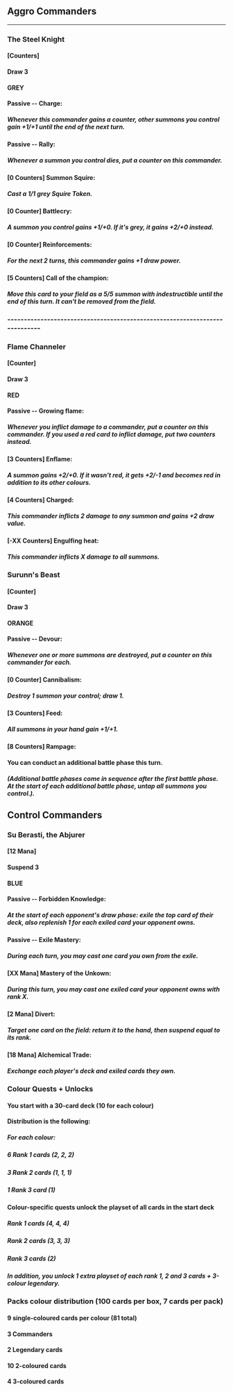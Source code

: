 ## Aggro Commanders

-----------------------------------------------------------------------

### The Steel Knight
#### [Counters]
#### Draw 3
#### GREY

#### Passive -- Charge:
##### Whenever this commander gains a counter, other summons you control gain +1/+1 until the end of the next turn.

#### Passive -- Rally:
##### Whenever a summon you control dies, put a counter on this commander.

#### [0 Counters] Summon Squire:
##### Cast a 1/1 grey Squire Token.

#### [0 Counter] Battlecry:
##### A summon you control gains +1/+0. If it's grey, it gains +2/+0 instead.

#### [0 Counter] Reinforcements:
##### For the next 2 turns, this commander gains +1 draw power.

#### [5 Counters] Call of the champion:
##### Move this card to your field as a 5/5 summon with indestructible until the end of this turn. It can't be removed from the field.


### ---------------------------------------------------------------------------

### Flame Channeler
#### [Counter]
#### Draw 3
#### RED

#### Passive -- Growing flame:
##### Whenever you inflict damage to a commander, put a counter on this commander. If you used a red card to inflict damage, put two counters instead.

#### [3 Counters] Enflame:
##### A summon gains +2/+0. If it wasn't red, it gets +2/-1 and becomes red in addition to its other colours.

#### [4 Counters] Charged:
##### This commander inflicts 2 damage to any summon and gains +2 draw value.

#### [-XX Counters] Engulfing heat:
##### This commander inflicts X damage to all summons.


### Surunn's Beast
#### [Counter]
#### Draw 3
#### ORANGE

#### Passive -- Devour: 
##### Whenever one or more summons are destroyed, put a counter on this commander for each.

#### [0 Counter] Cannibalism:
##### Destroy 1 summon your control; draw 1.

#### [3 Counters] Feed:
##### All summons in your hand gain +1/+1.

#### [8 Counters] Rampage:
#### You can conduct an additional battle phase this turn.
##### (Additional battle phases come in sequence after the first battle phase. At the start of each additional battle phase, untap all summons you control.).


## Control Commanders

### Su Berasti, the Abjurer 
#### [12 Mana]
#### Suspend 3
#### BLUE

#### Passive -- Forbidden Knowledge: 
##### At the start of each opponent's draw phase: exile the top card of their deck, also replenish 1 for each exiled card your opponent owns.

#### Passive -- Exile Mastery: 
##### During each turn, you may cast one card you own from the exile.

#### [XX Mana] Mastery of the Unkown:
##### During this turn, you may cast one exiled card your opponent owns with rank X.

#### [2 Mana] Divert:
##### Target one card on the field: return it to the hand, then suspend equal to its rank.

#### [18 Mana] Alchemical Trade:
##### Exchange each player's deck and exiled cards they own.



### Colour Quests + Unlocks
#### You start with a 30-card deck (10 for each colour)
#### Distribution is the following:
##### For each colour:
##### 6 Rank 1 cards (2, 2, 2)
##### 3 Rank 2 cards (1, 1, 1)
##### 1 Rank 3 card (1)

#### Colour-specific quests unlock the playset of all cards in the start deck
##### Rank 1 cards (4, 4, 4)
##### Rank 2 cards (3, 3, 3)
##### Rank 3 cards (2)
##### In addition, you unlock 1 extra playset of each rank 1, 2 and 3 cards + 3-colour legendary.

### Packs colour distribution (100 cards per box, 7 cards per pack)
#### 9 single-coloured cards per colour (81 total)
#### 3 Commanders
#### 2 Legendary cards
#### 10 2-coloured cards
#### 4 3-coloured cards
